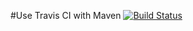 #Use Travis CI with Maven
[![Build Status](https://travis-ci.org/Tcheburatz0/Travis_1.svg?branch=master)](https://travis-ci.org/Tcheburatz0/Travis_1)

